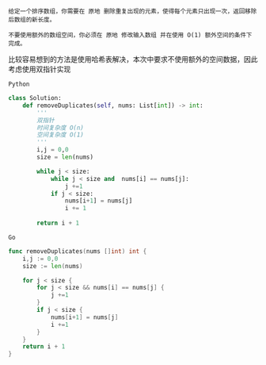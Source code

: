     给定一个排序数组，你需要在 原地 删除重复出现的元素，使得每个元素只出现一次，返回移除后数组的新长度。

    不要使用额外的数组空间，你必须在 原地 修改输入数组 并在使用 O(1) 额外空间的条件下完成。


比较容易想到的方法是使用哈希表解决，本次中要求不使用额外的空间数据，因此考虑使用双指针实现

`Python`

``` python 
class Solution:
    def removeDuplicates(self, nums: List[int]) -> int:
        '''
        双指针
        时间复杂度 O(n)
        空间复杂度 O(1)
        '''
        i,j = 0,0 
        size = len(nums)

        while j < size:
            while j < size and  nums[i] == nums[j]:
                j +=1 
            if j < size:
                nums[i+1] = nums[j]
                i += 1 
        
        return i + 1
```


`Go`

```go
func removeDuplicates(nums []int) int {
    i,j := 0,0 
    size := len(nums)

    for j < size {
        for j < size && nums[i] == nums[j] {
            j +=1 
        }
        if j < size {
            nums[i+1] = nums[j]
            i +=1 
        }
    }
    return i + 1 
}

```
